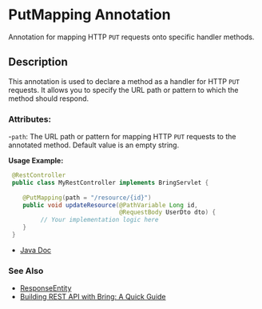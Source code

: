 # PutMapping Annotation

Annotation for mapping HTTP `PUT` requests onto specific handler methods.

## Description
This annotation is used to declare a method as a handler for HTTP `PUT` requests. It allows you to specify the URL path or pattern to which the method should respond.

### Attributes:
-`path`: The URL path or pattern for mapping HTTP `PUT` requests to the annotated method. Default value is an empty string.

**Usage Example:**
```java
 @RestController
 public class MyRestController implements BringServlet {
    
    @PutMapping(path = "/resource/{id}")
    public void updateResource(@PathVariable Long id, 
                               @RequestBody UserDto dto) {
         // Your implementation logic here
    }
 }
```

- [Java Doc](https://BlyznytsiaOrg.github.io/bring-web-javadoc/com/bobocode/bring/web/servlet/annotation/PutMapping.html)

### See Also
- [ResponseEntity](../ResponseEntity.md)
- [Building REST API with Bring: A Quick Guide](../RestApi.md)